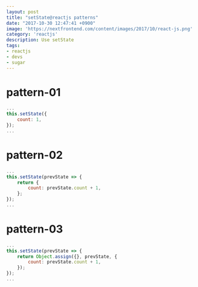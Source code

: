 ```yaml
---
layout: post
title: "setState@reactjs patterns"
date: "2017-10-30 12:47:41 +0900"
image: 'https://nextfrontend.com/content/images/2017/10/react-js.png'
category: 'reactjs'
description: Use setState
tags:
- reactjs
- devs
- sugar
---
```

# pattern-01

```javascript
...
this.setState({
    count: 1,
});
...
```

# pattern-02
```javascript
...
this.setState(prevState => {
    return {
        count: prevState.count + 1,
    };
});
...
```

# pattern-03
```javascript
...
this.setState(prevState => {
    return Object.assign({}, prevState, {
        count: prevState.count + 1,
    });
});
...
```
